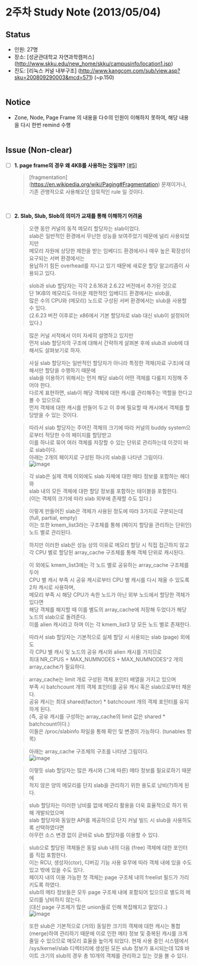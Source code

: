 # 2주차 Study Note (2013/05/04)

## Status
 - 인원: 27명
 - 장소: [성균관대학교 자연과학캠퍼스] (http://www.skku.edu/new_home/skku/campusinfo/location1.jsp)
 - 진도: [리눅스 커널 내부구조] (http://www.kangcom.com/sub/view.asp?sku=200809290003&mcd=571) (~p.150) <br  /> <br  />

## Notice
 - Zone, Node, Page Frame 의 내용을 다수의 인원이 이해하지 못하여, 해당 내용을 다시 한번 remind 수행 <br  /> <br  />



## Issue (Non-clear)
- [ ] **1. page frame의 경우 왜 4KB를 사용하는 것일까?** [[#5]](https://github.com/arm10c/linux-stable/issues/5)
    > [fragmentation] (https://en.wikipedia.org/wiki/Paging#Fragmentation) 문제이거나, 기존 관행적으로 사용해오던 암묵적인 rule 일 것이다.

  <br />
- [ ] **2. Slab, Slub, Slob의 의미가 교재를 통해 이해하기 어려움**
    
    > 오랜 동안 커널의 동적 메모리 할당자는 slab이었다. <br />
    > slab은 일반적인 환경에서 무난한 성능을 보여주었기 때문에 널리 사용되었지만 <br /> 
    > 메모리 자원에 상당한 제한을 받는 임베디드 환경에서나 매우 높은 확장성이 요구되는 서버 환경에서는 <br />
    > 용납하기 힘든 overhead를 지니고 있기 때문에 새로운 할당 알고리즘이 사용되고 있다. <br />

    > slob과 slub 할당자는 각각 2.6.16과 2.6.22 버전에서 추가된 것으로 <br />
    > 단 1KiB의 메모리도 아쉬운 제한적인 임베디드 환경에서는 slob을, <br />
    > 많은 수의 CPU와 (메모리) 노드로 구성된 서버 환경에서는 slub을 사용할 수 있다. <br />
    > (2.6.23 버전 이후로는 x86에서 기본 할당자로 slab 대신 slub이 설정되어 있다.)
   
    > 많은 커널 서적에서 이미 자세히 설명하고 있지만 <br />
    > 먼저 slab 할당자의 구조에 대해서 간략하게 살펴본 후에 slub과 slob에 대해서도 살펴보기로 하자.
    
    > 사실 slab 할당자는 일반적인 할당자가 아니라 특정한 객체(자료 구조)에 대해서만 할당을 수행하기 때문에 <br />
    > slab을 이용하기 위해서는 먼저 해당 slab이 어떤 객체를 다룰지 지정해 주어야 한다. <br />
    > 다르게 표현하면, slab이 해당 객체에 대한 캐시를 관리해주는 역할을 한다고 볼 수 있으므로 <br />
    > 먼저 객체에 대한 캐시를 만들어 두고 이 후에 필요할 때 캐시에서 객체를 할당받을 수 있는 것이다. <br />
    
    > 따라서 slab 할당자는 주어진 객체의 크기에 따라 커널의 buddy system으로부터 적당한 수의 페이지를 할당받고 <br />
    > 이를 하나로 묶어 여러 객체를 저장할 수 있는 단위로 관리하는데 이것이 바로 slab이다. <br />
    > 아래는 2개의 페이지로 구성된 하나의 slab을 나타낸 그림이다. <br /> 
    ![image](https://github.com/arm10c/linux-stable/blob/master/Reference/Breakdown/Figures/002_slab.png)
    
    > 각 slab은 실제 객체 이외에도 slab 자체에 대한 메타 정보를 포함하는 헤더와  <br />
    > slab 내의 모든 객체에 대한 할당 정보를 포함하는 테이블을 포함한다.  <br />
    > (이는 객체의 크기에 따라 slab 외부에 존재할 수도 있다.)  <br />
    
    > 이렇게 만들어진 slab은 객체가 사용된 정도에 따라 3가지로 구분되는데 (full, partial, empty)  <br />
    > 이는 또한 kmem_list3라는 구조체를 통해 (페이지 할당을 관리하는 단위인) 노드 별로 관리된다.  <br />
    
    > 하지만 이러한 slab은 성능 상의 이유로 메모리 할당 시 직접 접근하지 않고  <br />
    > 각 CPU 별로 할당된 array_cache 구조체를 통해 객체 단위로 캐시된다.  <br />
    
    > 이 외에도 kmem_list3에는 각 노드 별로 공유하는 array_cache 구조체를 두어  <br />
    > CPU 별 캐시 부족 시 공유 캐시로부터 CPU 별 캐시를 다시 채울 수 있도록 2차 캐시로 사용하며,  <br />
    > 메모리 부족 시 해당 CPU가 속한 노드가 아닌 외부 노드에서 할당한 객체가 있다면  <br />
    > 해당 객체를 해지할 때 이를 별도의 array_cache에 저장해 두었다가 해당 노드의 slab으로 돌려준다.  <br />
    > 이를 alien 캐시라고 하며 이는 각 kmem_list3 당 모든 노드 별로 존재한다.  <br />
    
    > 따라서 slab 할당자는 기본적으로 실제 할당 시 사용되는 slab (page) 외에도  <br />
    > 각 CPU 별 캐시 및 노드의 공유 캐시와 alien 캐시를 가지므로  <br />
    > 최대 NR_CPUS + MAX_NUMNODES + MAX_NUMNODES^2 개의 array_cache가 필요하다.  <br />

    > array_cache는 limit 개로 구성된 객체 포인터 배열을 가지고 있으며  <br />
    > 부족 시 batchcount 개의 객체 포인터를 공유 캐시 혹은 slab으로부터 채운다.  <br />
    > 공유 캐시는 최대 shared(factor) * batchcount 개의 객체 포인터를 유지하게 된다.  <br />
    > (즉, 공유 캐시를 구성하는 array_cache의 limit 값은 shared * batchcount이다.)  <br />
    > 이들은 /proc/slabinfo 파일을 통해 확인 및 변경이 가능하다. (tunables 항목)  <br />

    > 아래는 array_cache 구조체의 구조를 나타낸 그림이다.  <br />
    ![image](https://github.com/arm10c/linux-stable/blob/master/Reference/Breakdown/Figures/002_struct_arraycache.png)

    > 이렇듯 slab 할당자는 많은 캐시와 (그에 따른) 메타 정보를 필요로하기 때문에  <br />
    > 적지 않은 양의 메모리를 단지 slab을 관리하기 위한 용도로 낭비(?)하게 된다.  <br />

    > slub 할당자는 이러한 낭비를 없애 메모리 활용을 더욱 효율적으로 하기 위해 개발되었으며  <br />
    > slab 할당자와 동일한 API를 제공하므로 단지 커널 빌드 시 slub을 사용하도록 선택하였다면  <br />
    > 아무런 소스 변경 없이 곧바로 slub 할당자를 이용할 수 있다.  <br />

    > slub으로 할당된 객체들은 동일 slub 내의 다음 (free) 객체에 대한 포인터를 직접 포함한다.  <br />
    > 이는 RCU, 생성자(ctor), 디버깅 기능 사용 유무에 따라 객체 내에 있을 수도 있고 밖에 있을 수도 있다.  <br />
    > 페이지 내의 이용 가능한 첫 객체는 page 구조체 내의 freelist 필드가 가리키도록 하였다.  <br />
    > slub의 메타 정보들은 모두 page 구조체 내에 포함되어 있으므로 별도의 메모리를 낭비하지 않는다.  <br />
    > (대신 page 구조체가 많은 union들로 인해 복잡해지고 말았다..)  <br />
    ![image](https://github.com/arm10c/linux-stable/blob/master/Reference/Breakdown/Figures/002_slub.png)

    > 또한 slub은 기본적으로 (거의) 동일한 크기의 객체에 대한 캐시는 통합(merge)하여 관리하기 때문에
    > 이로 인한 메타 정보 및 중복된 캐시를 크게 줄일 수 있으므로 메모리 효율을 높이게 되었다.
    > 현재 사용 중인 시스템에서 /sys/kernel/slab 디렉터리에 생성된 모든 slub 정보가 표시되는데
    > 128 바이트 크기의 slub의 경우 총 10개의 객체를 관리하고 있는 것을 볼 수 있다.

